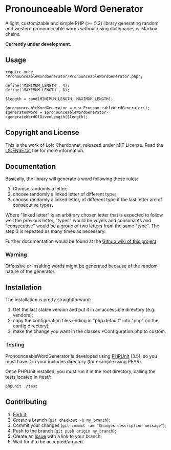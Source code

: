 Pronounceable Word Generator
============================

A light, customizable and simple PHP (>= 5.2) library generating random and
western pronounceable words without using dictionaries or Markov chains.

**Currently under development**.

Usage
-----

    require_once 'PronounceableWordGenerator/PronounceableWordGenerator.php';

    define('MINIMUM_LENGTH', 4);
    define('MAXIMUM_LENGTH', 8);

    $length = rand(MINIMUM_LENGTH, MAXIMUM_LENGTH);

    $pronounceableWordGenerator = new PronounceableWordGenerator();
    $generatedWord = $pronounceableWordGenerator->generateWordOfGivenLength($length);

Copyright and License
---------------------

This is the work of Loic Chardonnet, released under MIT License. Read the
[LICENSE.txt][1] file for more information.

Documentation
-------------

Basically, the library will generate a word following these rules:

1. Choose randomly a letter;
2. choose randomly a linked letter of different type;
4. choose randomly a linked letter, of different type if the last letter are
   of consecutive types.

Where "linked letter" is an arbitrary chosen letter that is expected to follow
well the previous letter, "types" would be voyels and consonants and
"consecutive" would be a group of two letters from the same "type". The step 3
is repeated as many times as necessary.

Further documentation would be found at the [Github wiki of this project][2]

### Warning

Offensive or insulting words might be generated because of the random nature
of the generator.

Installation
------------

The installation is pretty straightforward:

1. Get the last stable version and put it in an accessible directory (e.g.
   vendors);
2. copy the configuration files ending in "php.default" into "php" (in the
   config directory);
3. make the change you want in the classes *Configuration.php to custom.

### Testing

PronounceableWordGenerator is developed using [PHPUnit][3] (3.5), so you must have
it in your includes directory (for example using PEAR).

Once PHPUnit installed, you must run it in the root directory, calling the
tests located in /test/:

    phpunit ./test

Contributing
------------

1. [Fork it][4];
2. Create a branch (`git checkout -b my_branch`);
3. Commit your changes (`git commit -am "Changes description message"`);
4. Push to the branch (`git push origin my_branch`);
5. Create an [Issue][5] with a link to your branch;
6. Wait for it to be accepted/argued.


[1]: https://github.com/gnugat/PronounceableWordGenerator/blob/master/LICENSE.txt
[2]: https://github.com/gnugat/PronounceableWordGenerator/wiki
[3]: https://github.com/sebastianbergmann/phpunit/
[4]: https://github.com/gnugat/PronounceableWordGenerator/fork_select
[5]: https://github.com/gnugat/PronounceableWordGenerator/issues
